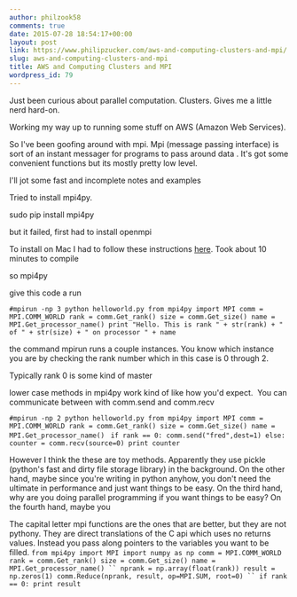 ```yaml
---
author: philzook58
comments: true
date: 2015-07-28 18:54:17+00:00
layout: post
link: https://www.philipzucker.com/aws-and-computing-clusters-and-mpi/
slug: aws-and-computing-clusters-and-mpi
title: AWS and Computing Clusters and MPI
wordpress_id: 79
---
```


Just been curious about parallel computation. Clusters. Gives me a little nerd hard-on.

Working my way up to running some stuff on AWS (Amazon Web Services).

So I've been goofing around with mpi. Mpi (message passing interface) is sort of an instant messager for programs to pass around data . It's got some convenient functions but its mostly pretty low level.

I'll jot some fast and incomplete notes and examples

Tried to install mpi4py.

sudo pip install mpi4py

but it failed, first had to install openmpi

To install on Mac I had to follow these instructions [here](https://wiki.helsinki.fi/display/HUGG/Installing+Open+MPI+on+Mac+OS+X). Took about 10 minutes to compile

so mpi4py

give this code a run

`#mpirun -np 3 python helloworld.py
from mpi4py import MPI
comm = MPI.COMM_WORLD
rank = comm.Get_rank()
size = comm.Get_size()
name = MPI.Get_processor_name()
print "Hello. This is rank " + str(rank) + " of " + str(size) + " on processor " + name`

the command mpirun runs a couple instances. You know which instance you are by checking the rank number which in this case is 0 through 2.

Typically rank 0 is some kind of master

lower case methods in mpi4py work kind of like how you'd expect.  You can communicate between with comm.send and comm.recv

`#mpirun -np 2 python helloworld.py
from mpi4py import MPI
comm = MPI.COMM_WORLD
rank = comm.Get_rank()
size = comm.Get_size()
name = MPI.Get_processor_name()`
`
if rank == 0:
comm.send("fred",dest=1)
else:
counter = comm.recv(source=0)
print counter`

However I think the these are toy methods. Apparently they use pickle (python's fast and dirty file storage library) in the background. On the other hand, maybe since you're writing in python anyhow, you don't need the ultimate in performance and just want things to be easy. On the third hand, why are you doing parallel programming if you want things to be easy? On the fourth hand, maybe you

The capital letter mpi functions are the ones that are better, but they are not pythony. They are direct translations of the C api which uses no returns values. Instead you pass along pointers to the variables you want to be filled.
`from mpi4py import MPI
import numpy as np
comm = MPI.COMM_WORLD
rank = comm.Get_rank()
size = comm.Get_size()
name = MPI.Get_processor_name()
``
nprank = np.array(float(rank))
result = np.zeros(1)
comm.Reduce(nprank, result, op=MPI.SUM, root=0)
``
if rank == 0:
print result
`
